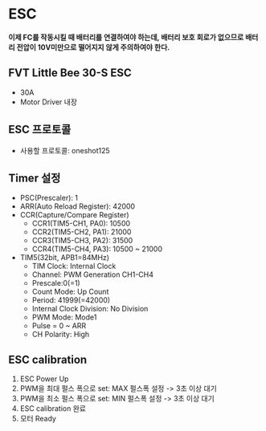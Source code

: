 # ESC

**이제 FC를 작동시킬 때 배터리를 연결하여야 하는데, 배터리 보호 회로가 없으므로 배터리 전압이 10V미만으로 떨어지지 않게 주의하여야 한다.**

## FVT Little Bee 30-S ESC
- 30A
- Motor Driver 내장

## ESC 프로토콜
- 사용할 프로토콜: oneshot125

## Timer 설정
- PSC(Prescaler): 1
- ARR(Auto Reload Register): 42000
- CCR(Capture/Compare Register)
    - CCR1(TIM5-CH1, PA0): 10500
    - CCR2(TIM5-CH2, PA1): 21000
    - CCR3(TIM5-CH3, PA2): 31500
    - CCR4(TIM5-CH4, PA3): 10500 ~ 21000
- TIM5(32bit, APB1=84MHz)
    - TIM Clock: Internal Clock
    - Channel: PWM Generation CH1-CH4
    - Prescale:0(=1)
    - Count Mode: Up Count
    - Period: 41999(=42000)
    - Internal Clock Division: No Division
    - PWM Mode: Mode1
    - Pulse = 0 ~ ARR
    - CH Polarity: High

## ESC calibration
1. ESC Power Up
2. PWM을 최대 펄스 폭으로 set: MAX 펄스폭 설정 -> 3초 이상 대기
3. PWM을 최소 펄스 폭으로 set: MIN 펄스폭 설정 -> 3초 이상 대기
4. ESC calibration 완료
5. 모터 Ready